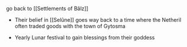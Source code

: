go back to [[Settlements of Bâlz]]

- Their belief in [[Selûne]] goes way back to a time where the Netheril often traded goods with the town of Gytosma
    
- Yearly Lunar festival to gain blessings from their goddess
    